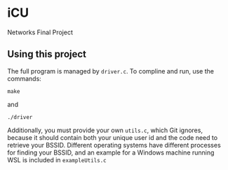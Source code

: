 # iCU
Networks Final Project


## Using this project
The full program is managed by `driver.c`. To compline and run, use the commands:
```
make
```
and 
```
./driver
```

Additionally, you must provide your own `utils.c`, which Git ignores, because it should contain both your unique user id and the code need to retrieve your BSSID. Different operating systems have different processes for finding your BSSID, and an example for a Windows machine running WSL is included in `exampleUtils.c` 

